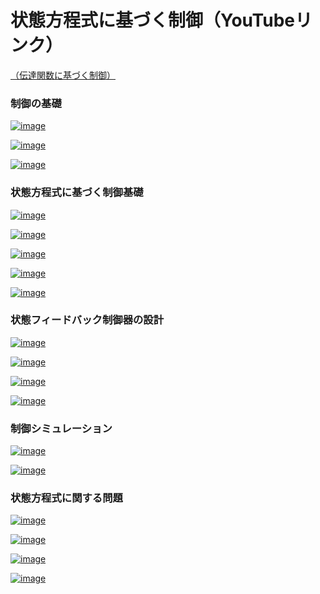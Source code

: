 # 状態方程式に基づく制御（YouTubeリンク）

[（伝達関数に基づく制御）](https://github.com/Hiroshi-Okajima/control-education01-transferfunction)

### 制御の基礎

[![image](https://user-images.githubusercontent.com/112537733/188294783-683afde0-9cb4-4e15-8822-814d69bc1617.png)]()

[![image](https://user-images.githubusercontent.com/112537733/188294695-4e632ff1-613c-4298-a636-ac0cae01bfcc.png)]()

[![image](https://user-images.githubusercontent.com/112537733/188294717-0a3487b1-2424-455e-a674-b7b55d53e6f6.png)]()


### 状態方程式に基づく制御基礎

[![image](https://user-images.githubusercontent.com/112537733/188294740-1b90c606-2f93-48fd-99d2-7fb5c88509ef.png)]()

[![image](https://user-images.githubusercontent.com/112537733/188294748-d4800a01-6ad6-4849-9a69-6ff4395e522c.png)]()

[![image](https://user-images.githubusercontent.com/112537733/188294756-7b40b07c-f555-475a-928f-e742d35d3bcb.png)]()

[![image](https://user-images.githubusercontent.com/112537733/188294773-836f7cb1-7aaa-4726-9b1b-c08841b64c3e.png)]()

[![image](https://user-images.githubusercontent.com/112537733/188294791-7617c920-26bb-4294-a995-988dafca0c2e.png)]()

### 状態フィードバック制御器の設計

[![image](https://user-images.githubusercontent.com/112537733/188294758-e39c47f5-bde1-4055-8f1b-975fa17129b4.png)]()

[![image](https://user-images.githubusercontent.com/112537733/188294769-c0e0e6eb-eb78-43fb-972d-87cb1b3c7004.png)]()

[![image](https://user-images.githubusercontent.com/112537733/188294770-1482d2c5-b934-482c-979c-fcaac4b70f37.png)]()

[![image](https://user-images.githubusercontent.com/112537733/188294796-9b2a3c37-37ad-4d7d-a857-0603a9ac0fe4.png)]()

### 制御シミュレーション

[![image](https://user-images.githubusercontent.com/112537733/188294688-cd3675b8-9550-435d-b798-adc10bf63045.png)]()

[![image](https://user-images.githubusercontent.com/112537733/188294683-5f37d70b-1443-45c4-8e25-19dea47aaf70.png)]()

### 状態方程式に関する問題

[![image](https://user-images.githubusercontent.com/112537733/188294822-d33143d9-3402-4779-921c-cec22e6b7a32.png)]()

[![image](https://user-images.githubusercontent.com/112537733/188294831-56b8e264-ffd3-428c-b8ba-ed85f6b4376a.png)]()

[![image](https://user-images.githubusercontent.com/112537733/188294832-c6714d3c-0e64-4007-90ef-8940818cfb7c.png)]()

[![image](https://user-images.githubusercontent.com/112537733/188294836-94837fac-13de-4859-9c2c-e0e83b4d269b.png)]()


